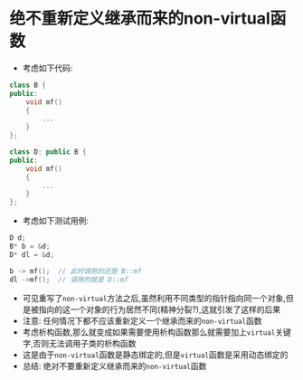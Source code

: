 # 绝不重新定义继承而来的non-virtual函数
- 考虑如下代码:
```cpp
class B {
public:
    void mf()
    {
        ...
    }
};

class D: public B {
public:
    void mf()
    {
        ...
    }
};
```
- 考虑如下测试用例:
```cpp
D d;
B* b = &d;
D* dl = &d;

b -> mf();  // 此时调用的还是 B::mf
dl ->mf();  // 调用的就是 D::mf
```
- 可见重写了`non-virtual`方法之后,虽然利用不同类型的指针指向同一个对象,但是被指向的这一个对象的行为居然不同(精神分裂?),这就引发了这样的后果
- 注意: 任何情况下都不应该重新定义一个继承而来的`non-virtual`函数
- 考虑析构函数,那么就变成如果需要使用析构函数那么就需要加上`virtual`关键字,否则无法调用子类的析构函数
- 这是由于`non-virtual`函数是静态绑定的,但是`virtual`函数是采用动态绑定的
- 总结: 绝对不要重新定义继承而来的`non-virtual`函数